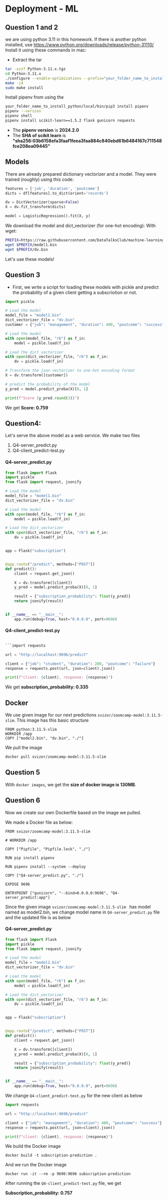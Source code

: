 # Deployment - ML

## Question 1 and 2

we are using python 3.11 in this homework.
If there is another python installed, use https://www.python.org/downloads/release/python-31110/
Install it using these commands in mac:

- Extract the tar

```bash
tar -xvzf Python-3.11.x.tgz
cd Python-3.11.x
./configure --enable-optimizations --prefix="your_folder_name_to_install_python"
make -j4
sudo make install
```

Install pipenv from using the

```bash
your_folder_name_to_install_python/local/bin/pip3 install pipenv
pipenv --version
pipenv shell
pipenv install scikit-learn==1.5.2 flask gunicorn requests
```

- The **pipenv version** is **2024.2.0**
- The **SHA of scikit learn** is **"sha256:03b6158efa3faaf1feea3faa884c840ebd61b6484167c711548fce208ea09445"**

## Models

There are already prepared dictionary vectorizer and a model. They were trained (roughly) using this code:

```python
features = ['job', 'duration', 'poutcome']
dicts = df[features].to_dict(orient='records')

dv = DictVectorizer(sparse=False)
X = dv.fit_transform(dicts)

model = LogisticRegression().fit(X, y)
```

We download the model and dict_vectorizer (for one-hot encoding):
With wget:

```bash
PREFIX=https://raw.githubusercontent.com/DataTalksClub/machine-learning-zoomcamp/master/cohorts/2024/05-deployment/homework
wget $PREFIX/model1.bin
wget $PREFIX/dv.bin
```

Let's use these models!

## Question 3

- First, we write a script for loading these models with pickle and predict the probability of a given client getting a subscriotion or not.

```python
import pickle

# Load the model
model_file = "model1.bin"
dict_vectorizer_file = "dv.bin"
customer = {"job": "management", "duration": 400, "poutcome": "success"}

# Load the model
with open(model_file, "rb") as f_in:
    model = pickle.load(f_in)

# Load the dict_vectorizer
with open(dict_vectorizer_file, "rb") as f_in:
    dv = pickle.load(f_in)

# Transform the json vectorizer to one-hot encoding format
X = dv.transform([customer])

# predict the probability of the model
y_pred = model.predict_proba(X)[0, 1]

print(f"Score {y_pred.round(3)}")
```

We get **Score: 0.759**

## Question4:

Let's serve the above model as a web service. We make two files

1. Q4-server_predict.py
2. Q4-client_predict-test.py

#### Q4-server_predict.py

```python
from flask import Flask
import pickle
from flask import request, jsonify

# Load the model
model_file = "model1.bin"
dict_vectorizer_file = "dv.bin"

# Load the model
with open(model_file, "rb") as f_in:
    model = pickle.load(f_in)

# Load the dict_vectorizer
with open(dict_vectorizer_file, "rb") as f_in:
    dv = pickle.load(f_in)


app = Flask("subscription")


@app.route("/predict", methods=["POST"])
def predict():
    client = request.get_json()

    X = dv.transform([client])
    y_pred = model.predict_proba(X)[0, 1]

    result = {"subscription_probability": float(y_pred)}
    return jsonify(result)


if __name__ == "__main__":
    app.run(debug=True, host="0.0.0.0", port=9696)
```

#### Q4-client_predict-test.py

````python

```import requests

url = "http://localhost:9696/predict"

client = {"job": "student", "duration": 280, "poutcome": "failure"}
response = requests.post(url, json=client).json()

print(f"client: {client}, response: {response}")
````

We get **subscription_probability: 0.335**

## Docker

We use given image for our next predictions
`svizor/zoomcamp-model:3.11.5-slim`.
This image has this basic structure

```Docker
FROM python:3.11.5-slim
WORKDIR /app
COPY ["model2.bin", "dv.bin", "./"]
```

We pull the image

```bash
docker pull svizor/zoomcamp-model:3.11.5-slim
```

## Question 5

With `docker images`, we get the **size of docker image is 130MB**.

## Question 6

Now we create our own Dockerfile based on the image we pulled.

We made a Docker file as below:

```Docker
FROM svizor/zoomcamp-model:3.11.5-slim

# WORKDIR /app

COPY ["Pipfile", "Pipfile.lock", "./"]

RUN pip install pipenv

RUN pipenv install --system --deploy

COPY ["Q4-server_predict.py", "./"]

EXPOSE 9696

ENTRYPOINT ["gunicorn", "--bind=0.0.0.0:9696", "Q4-server_predict:app"]
```

Since the given image `svizor/zoomcamp-model:3.11.5-slim ` has model named as model2.bin,
we change model name in `Q4-server_predict.py` file and the updated file is as below

#### Q4-server_predict.py

```python
from flask import Flask
import pickle
from flask import request, jsonify

# Load the model
model_file = "model2.bin"
dict_vectorizer_file = "dv.bin"

# Load the model
with open(model_file, "rb") as f_in:
    model = pickle.load(f_in)

# Load the dict_vectorizer
with open(dict_vectorizer_file, "rb") as f_in:
    dv = pickle.load(f_in)


app = Flask("subscription")


@app.route("/predict", methods=["POST"])
def predict():
    client = request.get_json()

    X = dv.transform([client])
    y_pred = model.predict_proba(X)[0, 1]

    result = {"subscription_probability": float(y_pred)}
    return jsonify(result)


if __name__ == "__main__":
    app.run(debug=True, host="0.0.0.0", port=9696)

```

We change `Q4-client_predict-test.py` for the new client as below

```python
import requests

url = "http://localhost:9696/predict"

client = {"job": "management", "duration": 400, "poutcome": "success"}
response = requests.post(url, json=client).json()

print(f"client: {client}, response: {response}")
```

We build the Docker image

```Docker
docker build -t subscription-prediction .
```

And we run the Docker image

```Docker
docker run -it --rm -p 9696:9696 subscription-prediction
```

After running the `Q4-client_predict-test.py` file, we get

**Subscription_probability: 0.757**
